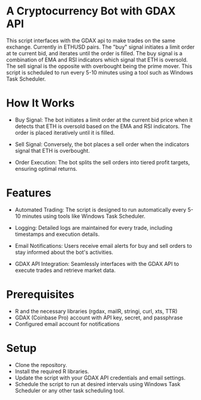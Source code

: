 # A Cryptocurrency Bot with GDAX API

This script interfaces with the GDAX api to make trades on the same exchange. Currently in ETHUSD pairs. The "buy" signal initiates a limit order at te current bid, and iterates until the order is filled. The buy signal is a combination of EMA and RSI indicators which signal that ETH is oversold. The sell signal is the opposite with overbought being the prime mover. This script is scheduled to run every 5-10 minutes using a tool such as Windows Task Scheduler.

# How It Works
- Buy Signal: The bot initiates a limit order at the current bid price when it detects that ETH is oversold based on the EMA and RSI indicators. The order is placed iteratively until it is filled.

- Sell Signal: Conversely, the bot places a sell order when the indicators signal that ETH is overbought.

- Order Execution: The bot splits the sell orders into tiered profit targets, ensuring optimal returns.

# Features
- Automated Trading: The script is designed to run automatically every 5-10 minutes using tools like Windows Task Scheduler.

- Logging: Detailed logs are maintained for every trade, including timestamps and execution details.

- Email Notifications: Users receive email alerts for buy and sell orders to stay informed about the bot's activities.

- GDAX API Integration: Seamlessly interfaces with the GDAX API to execute trades and retrieve market data.

# Prerequisites
- R and the necessary libraries (rgdax, mailR, stringi, curl, xts, TTR)
- GDAX (Coinbase Pro) account with API key, secret, and passphrase
- Configured email account for notifications

# Setup
- Clone the repository.
- Install the required R libraries.
- Update the script with your GDAX API credentials and email settings.
- Schedule the script to run at desired intervals using Windows Task Scheduler or any other task scheduling tool.
